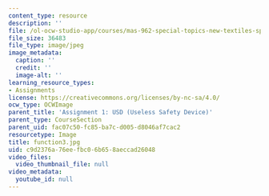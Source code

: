 ```yaml
---
content_type: resource
description: ''
file: /ol-ocw-studio-app/courses/mas-962-special-topics-new-textiles-spring-2010/c9d2376a76eefbc06b658aeccad26048_function3.jpg
file_size: 36483
file_type: image/jpeg
image_metadata:
  caption: ''
  credit: ''
  image-alt: ''
learning_resource_types:
- Assignments
license: https://creativecommons.org/licenses/by-nc-sa/4.0/
ocw_type: OCWImage
parent_title: 'Assignment 1: USD (Useless Safety Device)'
parent_type: CourseSection
parent_uid: fac07c50-fc85-ba7c-d005-d8046af7cac2
resourcetype: Image
title: function3.jpg
uid: c9d2376a-76ee-fbc0-6b65-8aeccad26048
video_files:
  video_thumbnail_file: null
video_metadata:
  youtube_id: null
---
```

